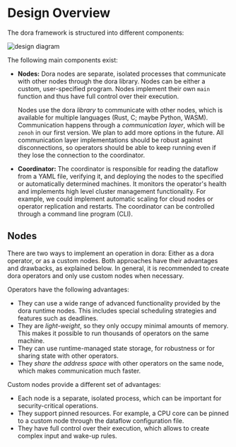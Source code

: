 # Design Overview

The dora framework is structured into different components:

![design diagram](/img/overview.svg)

The following main components exist:

- **Nodes:** Dora nodes are separate, isolated processes that communicate with other nodes through the dora library. Nodes can be either a custom, user-specified program. Nodes implement their own `main` function and thus have full control over their execution.

  Nodes use the dora _library_ to communicate with other nodes, which is available for multiple languages (Rust, C; maybe Python, WASM). Communication happens through a _communication layer_, which will be `zenoh` in our first version. We plan to add more options in the future. All communication layer implementations should be robust against disconnections, so operators should be able to keep running even if they lose the connection to the coordinator.

- **Coordinator:** The coordinator is responsible for reading the dataflow from a YAML file, verifying it, and deploying the nodes to the specified or automatically determined machines. It monitors the operator's health and implements high level cluster management functionality. For example, we could implement automatic scaling for cloud nodes or operator replication and restarts. The coordinator can be controlled through a command line program (CLI).

## Nodes

There are two ways to implement an operation in dora: Either as a dora operator, or as a custom nodes. Both approaches have their advantages and drawbacks, as explained below. In general, it is recommended to create dora operators and only use custom nodes when necessary.

Operators have the following advantages:

- They can use a wide range of advanced functionality provided by the dora runtime nodes. This includes special scheduling strategies and features such as deadlines.
- They are _light-weight_, so they only occupy minimal amounts of memory. This makes it possible to run thousands of operators on the same machine.
- They can use runtime-managed state storage, for robustness or for sharing state with other operators.
- They _share the address space_ with other operators on the same node, which makes communication much faster.

Custom nodes provide a different set of advantages:

- Each node is a separate, isolated process, which can be important for security-critical operations.
- They support pinned resources. For example, a CPU core can be pinned to a custom node through the dataflow configuration file.
- They have full control over their execution, which allows to create complex input and wake-up rules.
